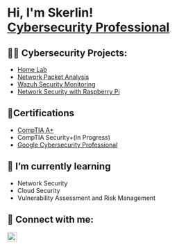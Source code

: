 <h1>Hi, I'm Skerlin! <br/><a href="https://www.linkedin.com/in/skerlinlorenzo/">Cybersecurity Professional</a>
  
<h2>👨‍💻 Cybersecurity Projects:</h2>

  - [Home Lab](https://github.com/SkerlinLorenzo/HomeLab)
  - [Network Packet Analysis](https://github.com/SkerlinLorenzo/WiresharkLab)
  - [Wazuh Security Monitoring](https://github.com/SkerlinLorenzo/WazuhSecurityMonitoring)
  - [Network Security with Raspberry Pi](https://github.com/SkerlinLorenzo/NetworkSecurity)

<h2>🧧Certifications</h2>

  - [CompTIA A+](https://www.credly.com/badges/4cc595a1-5f19-4c8d-8653-4fd81b2dd5f6/public_url)
  - CompTIA Security+(In Progress) 
  - [Google Cybersecurity Professional](https://coursera.org/share/a4ed15da7fb71b7e469b56c137b71503)




<h2>🌱 I’m currently learning</h2>

  - Network Security
  - Cloud Security
  - Vulnerability Assessment and Risk Management





<h2> 🤳 Connect with me:</h2>

[<img align="left" alt="SkerlinLorenzo | LinkedIn" width="22px" src="https://cdn.jsdelivr.net/npm/simple-icons@v3/icons/linkedin.svg" />][linkedin]


[linkedin]: https://linkedin.com/in/skerlinlorenzo

<!--


Here are some ideas to get you started:

- 🔭 I’m currently working on ...
🌱 I’m currently learning 
- 👯 I’m looking to collaborate on ...
- 🤔 I’m looking for help with ...
- 💬 Ask me about ...
- 📫 How to reach me: ...
- 😄 Pronouns: ...
- ⚡ Fun fact: ...
-->
